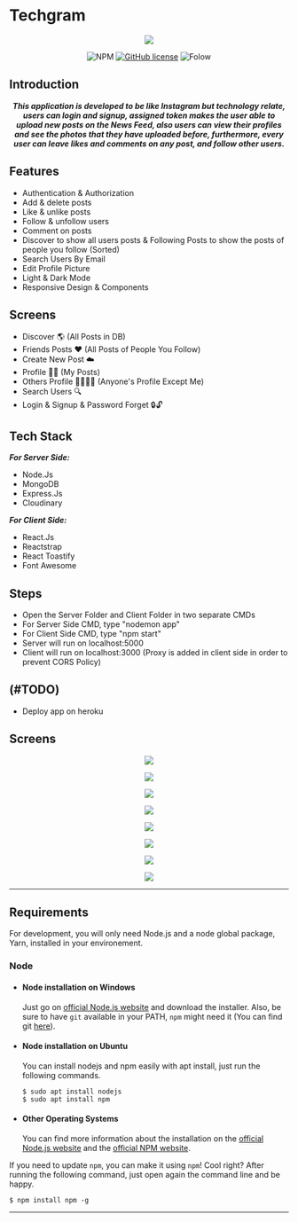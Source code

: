 # Techgram

<p align="center">
  <img src="https://res.cloudinary.com/djvh0aebv/image/upload/v1591356882/Capture_zb6zxr.png">
</p>

<div align="center">
  
![NPM](https://img.shields.io/npm/v/npm)
[![GitHub license](https://img.shields.io/github/license/OmarReda/Techgram)](https://github.com/OmarReda/Techgram/blob/master/LICENSE)
![Folow](https://img.shields.io/github/followers/OmarReda?label=Follow&style=social)

</div>

## Introduction
<p align="center">
   <strong><i>This application is developed to be like Instagram but technology relate, users can login and signup, assigned token makes the user able to upload new posts on the News Feed, also users can view their profiles and see the photos that they have uploaded before, furthermore, every user can leave likes and comments on any post, and follow other users.</i></strong>
  </p>
 
 
## Features

 - Authentication & Authorization
 - Add & delete posts
 - Like & unlike posts
 - Follow & unfollow users
 - Comment on posts
 - Discover to show all users posts & Following Posts to show the posts of people you follow (Sorted)
 - Search Users By Email
 - Edit Profile Picture
 - Light & Dark Mode
 - Responsive Design & Components


## Screens

  - Discover 🌎 (All Posts in DB)
  - Friends Posts ❤️ (All Posts of People You Follow)
  - Create New Post ☁️
  - Profile 👨‍💻 (My Posts)
  - Others Profile 👨‍👩‍👧‍👦 (Anyone's Profile Except Me)
  - Search Users 🔍 
  - Login & Signup & Password Forget  🔒🔓


## Tech Stack

**_For Server Side:_**
   - Node.Js
   - MongoDB
   - Express.Js
   - Cloudinary
  
**_For Client Side:_**
   - React.Js
   - Reactstrap
   - React Toastify
   - Font Awesome
  

## Steps

- Open the Server Folder and Client Folder in two separate CMDs
- For Server Side CMD, type "nodemon app"
- For Client Side CMD, type "npm start"
- Server will run on localhost:5000
- Client will run on localhost:3000 
(Proxy is added in client side in order to prevent CORS Policy)


## (#TODO)

- Deploy app on heroku


## Screens

<p align="center">
  <img src="https://res.cloudinary.com/djvh0aebv/image/upload/v1592236991/screens/1_ecp9wo.png">
</p>
<p align="center">
  <img src="https://res.cloudinary.com/djvh0aebv/image/upload/v1592236992/screens/2_pa18jv.png">
</p>
<p align="center">
  <img src="https://res.cloudinary.com/djvh0aebv/image/upload/v1592237018/screens/3_r20lyy.png">
</p>
<p align="center">
  <img src="https://res.cloudinary.com/djvh0aebv/image/upload/v1592236999/screens/4_hrjyen.png">
</p>
<p align="center">
  <img src="https://res.cloudinary.com/djvh0aebv/image/upload/v1592236999/screens/5_wyawde.png">
</p>
<p align="center">
  <img src="https://res.cloudinary.com/djvh0aebv/image/upload/v1592237053/screens/6_visvwh.png">
</p>
<p align="center">
  <img src="https://res.cloudinary.com/djvh0aebv/image/upload/v1592237002/screens/7_vlydcd.png">
</p>
<p align="center">
  <img src="https://res.cloudinary.com/djvh0aebv/image/upload/v1592236996/screens/8_kf70ds.png">
</p>



---
## Requirements

For development, you will only need Node.js and a node global package, Yarn, installed in your environement.

### Node
- #### Node installation on Windows

  Just go on [official Node.js website](https://nodejs.org/) and download the installer.
Also, be sure to have `git` available in your PATH, `npm` might need it (You can find git [here](https://git-scm.com/)).

- #### Node installation on Ubuntu

  You can install nodejs and npm easily with apt install, just run the following commands.

      $ sudo apt install nodejs
      $ sudo apt install npm

- #### Other Operating Systems
  You can find more information about the installation on the [official Node.js website](https://nodejs.org/) and the [official NPM website](https://npmjs.org/).

If you need to update `npm`, you can make it using `npm`! Cool right? After running the following command, just open again the command line and be happy.

    $ npm install npm -g

---

